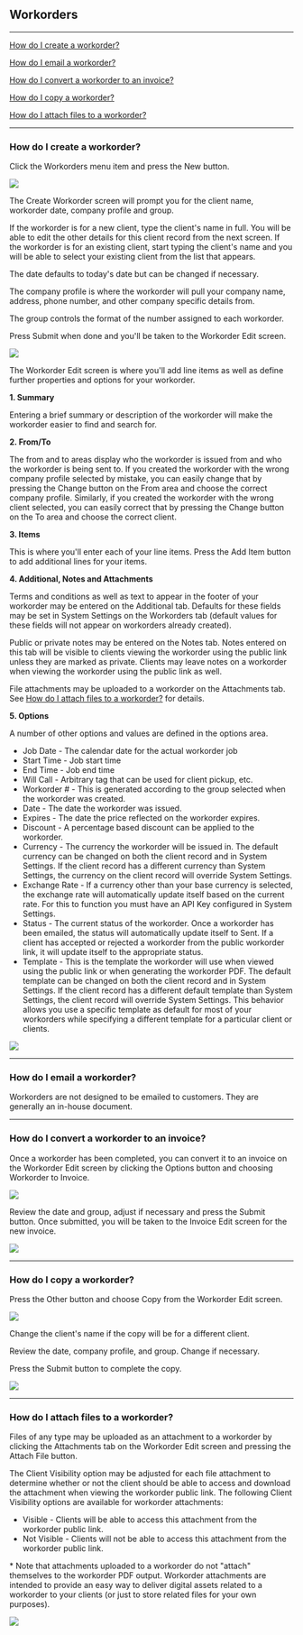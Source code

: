 Workorders
---

---

[How do I create a workorder?](#how-do-i-create-a-workorder)

[How do I email a workorder?](#how-do-i-email-a-workorder)

[How do I convert a workorder to an invoice?](#how-do-i-convert-a-workorder-to-an-invoice)

[How do I copy a workorder?](#how-do-i-copy-a-workorder)

[How do I attach files to a workorder?](#how-do-i-attach-files-to-a-workorder)

---

<a id="how-do-i-create-a-workorder"></a>
### How do I create a workorder?

Click the Workorders menu item and press the New button.

[<img src="/img/documentation/workorder_create_sm.png" class="img-responsive" />](/img/documentation/workorder_create.png)

The Create Workorder screen will prompt you for the client name,
workorder date, company profile and group.

If the workorder is for a new client, type the client's name in full.
You will be able to edit the other details for this client record from
the next screen. If the workorder is for an existing client, start
typing the client's name and you will be able to select your existing
client from the list that appears.

The date defaults to today's date but can be changed if necessary.

The company profile is where the workorder will pull your company name,
address, phone number, and other company specific details from.

The group controls the format of the number assigned to each workorder.

Press Submit when done and you'll be taken to the Workorder Edit screen.

[<img src="/img/documentation/workorder_create2_sm.png" class="img-responsive" />](/img/documentation/workorder_create2.png)

The Workorder Edit screen is where you'll add line items as well as
define further properties and options for your workorder.

**1. Summary**

Entering a brief summary or description of the workorder will make the
workorder easier to find and search for.

**2. From/To**

The from and to areas display who the workorder is issued from and who
the workorder is being sent to. If you created the workorder with the
wrong company profile selected by mistake, you can easily change that by
pressing the Change button on the From area and choose the correct
company profile. Similarly, if you created the workorder with the wrong
client selected, you can easily correct that by pressing the Change
button on the To area and choose the correct client.

**3. Items**

This is where you'll enter each of your line items. Press the Add Item
button to add additional lines for your items.

**4. Additional, Notes and Attachments**

Terms and conditions as well as text to appear in the footer of your
workorder may be entered on the Additional tab. Defaults for these
fields may be set in System Settings on the Workorders tab (default
values for these fields will not appear on workorders already created).

Public or private notes may be entered on the Notes tab. Notes entered
on this tab will be visible to clients viewing the workorder using the
public link unless they are marked as private. Clients may leave notes
on a workorder when viewing the workorder using the public link as well.

File attachments may be uploaded to a workorder on the Attachments tab.
See [How do I attach files to a workorder?](#how-do-i-attach-files-to-a-workorder) for
details.

**5. Options**

A number of other options and values are defined in the options area.

-   Job Date - The calendar date for the actual workorder job
-   Start Time - Job start time
-   End Time - Job end time
-   Will Call - Arbitrary tag that can be used for client pickup, etc.
-   Workorder \# - This is generated according to the group selected
    when the workorder was created.
-   Date - The date the workorder was issued.
-   Expires - The date the price reflected on the workorder expires.
-   Discount - A percentage based discount can be applied to the
    workorder.
-   Currency - The currency the workorder will be issued in. The default
    currency can be changed on both the client record and in System
    Settings. If the client record has a different currency than System
    Settings, the currency on the client record will override System
    Settings.
-   Exchange Rate - If a currency other than your base currency is
    selected, the exchange rate will automatically update itself based
    on the current rate. For this to function you must have an API Key configured in System Settings.
-   Status - The current status of the workorder. Once a workorder has
    been emailed, the status will automatically update itself to Sent.
    If a client has accepted or rejected a workorder from the public
    workorder link, it will update itself to the appropriate status.
-   Template - This is the template the workorder will use when viewed
    using the public link or when generating the workorder PDF. The
    default template can be changed on both the client record and in
    System Settings. If the client record has a different default
    template than System Settings, the client record will override
    System Settings. This behavior allows you use a specific template as
    default for most of your workorders while specifying a different
    template for a particular client or clients.

[<img src="/img/documentation/workorder_edit_sm.png" class="img-responsive" />](/img/documentation/workorder_edit.png)

---

<a id="how-do-i-email-a-workorder"></a>
### How do I email a workorder?

Workorders are not designed to be emailed to customers. They are
generally an in-house document.

---

<a id="how-do-i-convert-a-workorder-to-an-invoice"></a>
### How do I convert a workorder to an invoice?

Once a workorder has been completed, you can convert it to an invoice on
the Workorder Edit screen by clicking the Options button and choosing
Workorder to Invoice.

[<img src="/img/documentation/workorder_to_invoice_sm.png" class="img-responsive" />](/img/documentation/workorder_to_invoice.png)

Review the date and group, adjust if necessary and press the Submit
button. Once submitted, you will be taken to the Invoice Edit screen for
the new invoice.

[<img src="/img/documentation/workorder_to_invoice2_sm.png" class="img-responsive" />](/img/documentation/workorder_to_invoice2.png)

---

<a id="how-do-i-copy-a-workorder"></a>
### How do I copy a workorder?

Press the Other button and choose Copy from the Workorder Edit screen.

[<img src="/img/documentation/workorder_copy_sm.png" class="img-responsive" />](/img/documentation/workorder_copy.png)

Change the client's name if the copy will be for a different client.

Review the date, company profile, and group. Change if necessary.

Press the Submit button to complete the copy.

[<img src="/img/documentation/workorder_copy2_sm.png" class="img-responsive" />](/img/documentation/workorder_copy2.png)

---

<a id="how-do-i-attach-files-to-a-workorder"></a>
### How do I attach files to a workorder?

Files of any type may be uploaded as an attachment to a workorder by
clicking the Attachments tab on the Workorder Edit screen and pressing
the Attach File button.

The Client Visibility option may be adjusted for each file attachment to
determine whether or not the client should be able to access and
download the attachment when viewing the workorder public link. The
following Client Visibility options are available for workorder
attachments:

-   Visible - Clients will be able to access this attachment from the
    workorder public link.
-   Not Visible - Clients will not be able to access this attachment
    from the workorder public link.

\* Note that attachments uploaded to a workorder do not "attach"
themselves to the workorder PDF output. Workorder attachments are
intended to provide an easy way to deliver digital assets related to a
workorder to your clients (or just to store related files for your own
purposes).

[<img src="/img/documentation/workorder_attachments_sm.png" class="img-responsive" />](/img/documentation/workorder_attachments.png)

